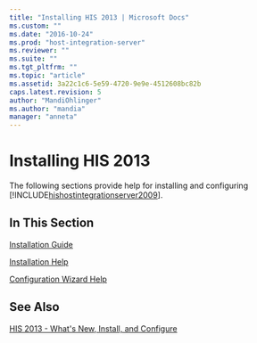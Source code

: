 ```yaml
---
title: "Installing HIS 2013 | Microsoft Docs"
ms.custom: ""
ms.date: "2016-10-24"
ms.prod: "host-integration-server"
ms.reviewer: ""
ms.suite: ""
ms.tgt_pltfrm: ""
ms.topic: "article"
ms.assetid: 3a22c1c6-5e59-4720-9e9e-4512608bc82b
caps.latest.revision: 5
author: "MandiOhlinger"
ms.author: "mandia"
manager: "anneta"
---
```

# Installing HIS 2013
The following sections provide help for installing and configuring [!INCLUDE[hishostintegrationserver2009](../includes/hishostintegrationserver2009-md.md)].  
  
## In This Section  
 [Installation Guide](../install-and-config-guides/installation-guide1.md)  
  
 [Installation Help](../install-and-config-guides/installation-help2.md)  
  
 [Configuration Wizard Help](../install-and-config-guides/configuration-wizard-help2.md)  
  
## See Also  
 [HIS 2013 - What's New, Install, and Configure](../install-and-config-guides/his-2013-what-s-new-install-and-configure.md)